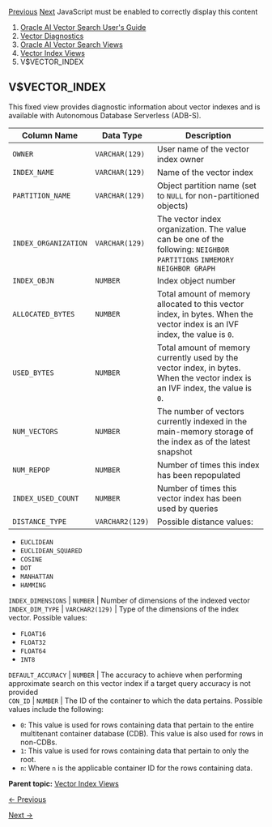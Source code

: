[Previous](vecsys-vectorindex.md) [Next](vvector_graph_index.md)
JavaScript must be enabled to correctly display this content

  1. [Oracle AI Vector Search User's Guide](index.md)
  2. [Vector Diagnostics](vector-diagnostics-node.md)
  3. [Oracle AI Vector Search Views](oracle-ai-vector-search-views.md)
  4. [Vector Index Views](vector-index-views.md)
  5. V$VECTOR_INDEX

## V$VECTOR_INDEX

This fixed view provides diagnostic information about vector indexes and is
available with Autonomous Database Serverless (ADB-S).

Column Name | Data Type | Description  
---|---|---  
`OWNER` |  `VARCHAR(129)` |  User name of the vector index owner  
`INDEX_NAME` |  `VARCHAR(129)` |  Name of the vector index  
`PARTITION_NAME` |  `VARCHAR(129)` |  Object partition name (set to `NULL` for non-partitioned objects)   
`INDEX_ORGANIZATION` |  `VARCHAR(129)` |  The vector index organization. The value can be one of the following:  `NEIGHBOR PARTITIONS` `INMEMORY NEIGHBOR GRAPH`
`INDEX_OBJN` |  `NUMBER` |  Index object number  
`ALLOCATED_BYTES` |  `NUMBER` |  Total amount of memory allocated to this vector index, in bytes. When the vector index is an IVF index, the value is `0`.   
`USED_BYTES` |  `NUMBER` |  Total amount of memory currently used by the vector index, in bytes. When the vector index is an IVF index, the value is `0`.   
`NUM_VECTORS` |  `NUMBER` |  The number of vectors currently indexed in the main-memory storage of the index as of the latest snapshot  
`NUM_REPOP` |  `NUMBER` |  Number of times this index has been repopulated  
`INDEX_USED_COUNT` |  `NUMBER` |  Number of times this vector index has been used by queries  
`DISTANCE_TYPE` |  `VARCHAR2(129)` |  Possible distance values: 

  * `EUCLIDEAN`
  * `EUCLIDEAN_SQUARED`
  * `COSINE`
  * `DOT`
  * `MANHATTAN`
  * `HAMMING`

  
`INDEX_DIMENSIONS` |  `NUMBER` |  Number of dimensions of the indexed vector  
`INDEX_DIM_TYPE` |  `VARCHAR2(129)` |  Type of the dimensions of the index vector. Possible values: 

  * `FLOAT16`
  * `FLOAT32`
  * `FLOAT64`
  * `INT8`

  
`DEFAULT_ACCURACY` |  `NUMBER` |  The accuracy to achieve when performing approximate search on this vector index if a target query accuracy is not provided  
`CON_ID` |  `NUMBER` |  The ID of the container to which the data pertains. Possible values include the following: 

  * `0`: This value is used for rows containing data that pertain to the entire multitenant container database (CDB). This value is also used for rows in non-CDBs. 
  * `1`: This value is used for rows containing data that pertain to only the root. 
  * `n`: Where `n` is the applicable container ID for the rows containing data. 

  
  
**Parent topic:** [Vector Index Views](vector-index-views.md "Review the
vector index views.")


[← Previous](vecsys-vectorindex.md)

[Next →](vvector_graph_index.md)

